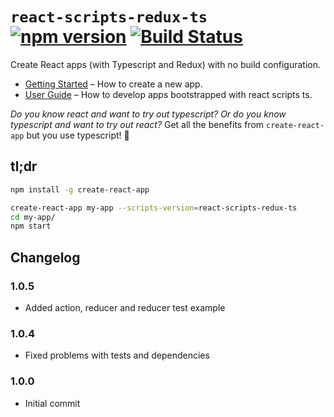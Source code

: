 # `react-scripts-redux-ts` [![npm version](https://badge.fury.io/js/react-scripts-redux-ts.svg)](https://badge.fury.io/js/react-scripts-redux-ts) [![Build Status](https://travis-ci.org/diabelb/create-react-app-typescript-redux.svg?branch=master)](https://travis-ci.org/diabelb/create-react-app-typescript-redux)

Create React apps (with Typescript and Redux) with no build configuration.

 * [Getting Started](#tldr) – How to create a new app.
 * [User Guide](https://github.com/wmonk/create-react-app-typescript/blob/master/packages/react-scripts/template/README.md) – How to develop apps bootstrapped with react scripts ts.

_Do you know react and want to try out typescript? Or do you know typescript and want to try out react?_ Get all the benefits from `create-react-app` but you use typescript! 🚀

## tl;dr

```sh
npm install -g create-react-app

create-react-app my-app --scripts-version=react-scripts-redux-ts
cd my-app/
npm start
```

## Changelog

### 1.0.5
* Added action, reducer and reducer test example

### 1.0.4
* Fixed problems with tests and dependencies

### 1.0.0
* Initial commit
